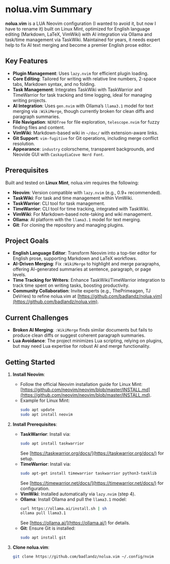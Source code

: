 # nolua.vim Summary

**nolua.vim** is a LUA Neovim configuration (I wanted to avoid it, but now I have to rename it) built on Linux Mint, optimized for English language editing (Markdown, LaTeX, VimWiki) with AI integration via Ollama and task/time management via TaskWiki. Maintained for years, it needs expert help to fix AI text merging and become a premier English prose editor.

## Key Features

- **Plugin Management**: Uses `lazy.nvim` for efficient plugin loading.
- **Core Editing**: Tailored for writing with relative line numbers, 2-space tabs, Markdown syntax, and no folding.
- **Task Management**: Integrates TaskWiki with TaskWarrior and TimeWarrior for task tracking and time logging, ideal for managing writing projects.
- **AI Integration**: Uses `gen.nvim` with Ollama’s `llama3.1` model for text merging via `:WikiMerge`, though currently broken for clean diffs and paragraph summaries.
- **File Navigation**: `NERDTree` for file exploration, `telescope.nvim` for fuzzy finding files and content.
- **VimWiki**: Markdown-based wiki in `~/doc/` with extension-aware links.
- **Git Support**: `vim-fugitive` for Git operations, including merge conflict resolution.
- **Appearance**: `industry` colorscheme, transparent backgrounds, and Neovide GUI with `CaskaydiaCove Nerd Font`.

## Prerequisites

Built and tested on **Linux Mint**, nolua.vim requires the following:

- **Neovim**: Version compatible with `lazy.nvim` (e.g., 0.9+ recommended).
- **TaskWiki**: For task and time management within VimWiki.
- **TaskWarrior**: CLI tool for task management.
- **TimeWarrior**: CLI tool for time tracking, integrated with TaskWiki.
- **VimWiki**: For Markdown-based note-taking and wiki management.
- **Ollama**: AI platform with the `llama3.1` model for text merging.
- **Git**: For cloning the repository and managing plugins.

## Project Goals

- **English Language Editor**: Transform Neovim into a top-tier editor for English prose, supporting Markdown and LaTeX workflows.
- **AI-Driven Merging**: Fix `:WikiMerge` to highlight and merge paragraphs, offering AI-generated summaries at sentence, paragraph, or page levels.
- **Time Tracking for Writers**: Enhance TaskWiki/TimeWarrior integration to track time spent on writing tasks, boosting productivity.
- **Community Collaboration**: Invite experts (e.g., ThePrimeagen, TJ DeVries) to refine nolua.vim at [https://github.com/badlandz/nolua.vim](https://github.com/badlandz/nolua.vim).

## Current Challenges

- **Broken AI Merging**: `:WikiMerge` finds similar documents but fails to produce clean diffs or suggest coherent paragraph summaries.
- **Lua Avoidance**: The project minimizes Lua scripting, relying on plugins, but may need Lua expertise for robust AI and merge functionality.

## Getting Started

1. **Install Neovim**:
   - Follow the official Neovim installation guide for Linux Mint: [https://github.com/neovim/neovim/blob/master/INSTALL.md](https://github.com/neovim/neovim/blob/master/INSTALL.md).
   - Example for Linux Mint:
     ```bash
     sudo apt update
     sudo apt install neovim
     ```

2. **Install Prerequisites**:
   - **TaskWarrior**: Install via:
     ```bash
     sudo apt install taskwarrior
     ```
     See [https://taskwarrior.org/docs/](https://taskwarrior.org/docs/) for setup.
   - **TimeWarrior**: Install via:
     ```bash
     sudo apt-get install timewarrior taskwarrior python3-tasklib
     ```
     See [https://timewarrior.net/docs/](https://timewarrior.net/docs/) for configuration.
   - **VimWiki**: Installed automatically via `lazy.nvim` (step 4).
   - **Ollama**: Install Ollama and pull the `llama3.1` model:
     ```bash
     curl https://ollama.ai/install.sh | sh
     ollama pull llama3.1
     ```
     See [https://ollama.ai/](https://ollama.ai/) for details.
   - **Git**: Ensure Git is installed:
     ```bash
     sudo apt install git
     ```

3. **Clone nolua.vim**:
   ```bash
   git clone https://github.com/badlandz/nolua.vim ~/.config/nvim
